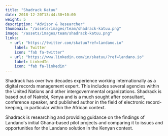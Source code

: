 ```yaml
---
title: "Shadrack Katuu"
date: 2018-12-20T13:44:30+10:00
weight: 5
description: "Advisor & Researcher"
thumbnail: "/assets/images/team/shadrack-katuu.png"
image: "/assets/images/team/shadrack-katuu.png"
links:
  - url: "https://twitter.com/skatuu?ref=landano.io"
    label: Twitter
    icon: "fab fa-twitter"
  - url: "https://www.linkedin.com/in/skatuu/?ref=landano.io"
    label: LinkedIn
    icon: "fab fa-linkedin"
---
```

Shadrack has over two decades experience working internationally as a digital records management expert. This includes several agencies within the United Nations and other intergovernmental organizations. Shadrack is based out of Nairobi, Kenya and is a much sought after consultant, conference speaker, and published author in the field of electronic record-keeping, in particular within the African context.

Shadrack is researching and providing guidance on the findings of Landano's initial Ghana-based pilot projects and comparing it to issues and opportunities for the Landano solution in the Kenyan context.

